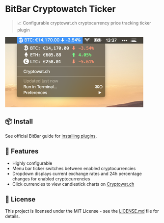 # BitBar Cryptowatch Ticker
> 📈 Configurable cryptowat.ch cryptocurrency price tracking ticker plugin

<img src="screenshot.png" width="450">

## 📦 Install

See official BitBar guide for [installing plugins](https://github.com/matryer/bitbar#installing-plugins).

## 🚀 Features

- Highly configurable
- Menu bar ticker switches between enabled cryptocurrencies
- Dropdown displays current exchange rates and 24h percentage changes for enabled cryptocurrencies
- Click currencies to view candlestick charts on [Cryptowat.ch](https://cryptowat.ch/)


## 📄 License

This project is licensed under the MIT License - see the [LICENSE.md](LICENSE.md) file for details.
